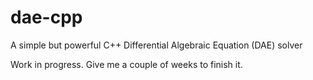 # dae-cpp
A simple but powerful C++ Differential Algebraic Equation (DAE) solver

Work in progress. Give me a couple of weeks to finish it.

